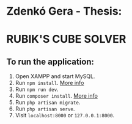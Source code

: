 # Zdenkó Gera - Thesis:
# RUBIK'S CUBE SOLVER

## To run the application:
1. Open XAMPP and start MySQL.
2. Run `npm install`. [More info](https://docs.npmjs.com/cli/v10/commands/npm-install)
3. Run `npm run dev`.
4. Run `composer install`. [More info](https://gist.github.com/hootlex/da59b91c628a6688ceb1)
5. Run `php artisan migrate`.
6. Run `php artisan serve`.
7. Visit `localhost:8000` or `127.0.0.1:8000`.

